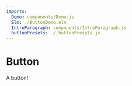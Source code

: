 ```yaml
---
imports:
  Demo: components/Demo.js
  Elm: ./ButtonDemo.elm
  IntroParagraph: components/IntroParagraph.js
  buttonPresets: ./_buttonPresets.js
---
```


# Button

<IntroParagraph>

A button!

</IntroParagraph>

<Demo presets={buttonPresets} elm={Elm.Elm.Button.ButtonDemo} />
